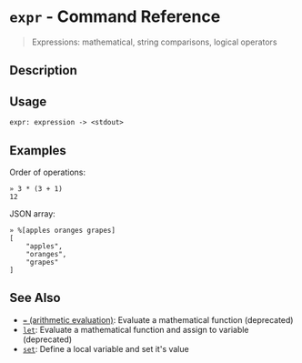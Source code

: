 # `expr` - Command Reference

> Expressions: mathematical, string comparisons, logical operators

## Description



## Usage

    expr: expression -> <stdout>

## Examples

Order of operations:

    » 3 * (3 + 1)                                                                                                                                                                                                                         
    12
    
JSON array:

    » %[apples oranges grapes]
    [
        "apples",
        "oranges",
        "grapes"
    ]

## See Also

* [`=` (arithmetic evaluation)](../commands/equ.md):
  Evaluate a mathematical function (deprecated)
* [`let`](../commands/let.md):
  Evaluate a mathematical function and assign to variable (deprecated)
* [`set`](../commands/set.md):
  Define a local variable and set it's value